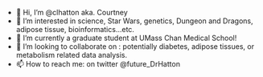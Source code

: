 - 👋 Hi, I’m @clhatton aka. Courtney
- 👀 I’m interested in science, Star Wars, genetics, Dungeon and Dragons, adipose tissue, bioinformatics...etc. 
- 🌱 I’m currently a graduate student at UMass Chan Medical School! 
- 💞️ I’m looking to collaborate on : potentially diabetes, adipose tissues, or metabolism related data analysis.  
- 📫 How to reach me: on twitter @future_DrHatton 

<!---
clhatton/clhatton is a ✨ special ✨ repository because its `README.md` (this file) appears on your GitHub profile.
You can click the Preview link to take a look at your changes.
--->
